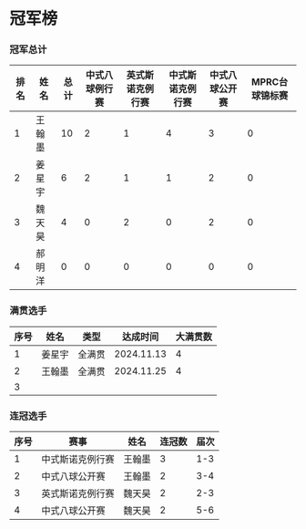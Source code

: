 # 冠军榜

### 冠军总计

| 排名 | 姓名   | 总计 | 中式八球例行赛   | 英式斯诺克例行赛   | 中式斯诺克例行赛  | 中式八球公开赛  | MPRC台球锦标赛 |
| ---- | ------ | ---- | -------------- | ---------------- | ---------------- | -------------- | ------------- |
| 1    | 王翰墨 | 10   | 2              | 1                | 4                | 3              | 0             |
| 2    | 姜星宇 | 6    | 2              | 1                | 1                | 2              | 0             |
| 3    | 魏天昊 | 4    | 0              | 2                | 0                | 2              | 0             |
| 4    | 郝明洋 | 0    | 0              | 0                | 0                | 0              | 0             |

### 满贯选手

| 序号 | 姓名   | 类型   | 达成时间    | 大满贯数 |
| ---- | ----- | ------ | ---------- | ------- |
| 1    | 姜星宇 | 全满贯 | 2024.11.13 | 4       |
| 2    | 王翰墨 | 全满贯 | 2024.11.25 | 4       |
| 3    |       |        |            |         |

### 连冠选手

| 序号 | 赛事              | 姓名   | 连冠数 | 届次 |
| ---- | ---------------- | ------ | ------ | ---- |
| 1    | 中式斯诺克例行赛   | 王翰墨 | 3      | 1-3  |
| 2    | 中式八球公开赛     | 王翰墨 | 2      | 3-4  |
| 3    | 英式斯诺克例行赛   | 魏天昊 | 2      | 2-3  |
| 4    | 中式八球公开赛     | 魏天昊 | 2      | 5-6  |
